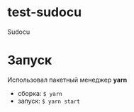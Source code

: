 # test-sudocu
Sudocu

# Запуск
Использовал пакетный менеджер **yarn**

- сборка: `$ yarn`
- запуск: `$ yarn start`